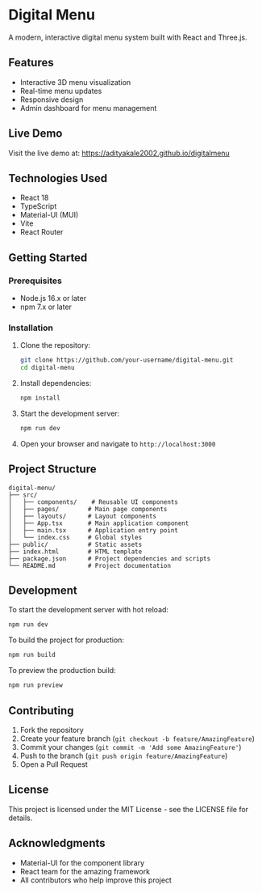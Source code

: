 # Digital Menu

A modern, interactive digital menu system built with React and Three.js.

## Features
- Interactive 3D menu visualization
- Real-time menu updates
- Responsive design
- Admin dashboard for menu management

## Live Demo
Visit the live demo at: https://adityakale2002.github.io/digitalmenu

## Technologies Used

- React 18
- TypeScript
- Material-UI (MUI)
- Vite
- React Router

## Getting Started

### Prerequisites

- Node.js 16.x or later
- npm 7.x or later

### Installation

1. Clone the repository:
   ```bash
   git clone https://github.com/your-username/digital-menu.git
   cd digital-menu
   ```

2. Install dependencies:
   ```bash
   npm install
   ```

3. Start the development server:
   ```bash
   npm run dev
   ```

4. Open your browser and navigate to `http://localhost:3000`

## Project Structure

```
digital-menu/
├── src/
│   ├── components/    # Reusable UI components
│   ├── pages/        # Main page components
│   ├── layouts/      # Layout components
│   ├── App.tsx       # Main application component
│   ├── main.tsx      # Application entry point
│   └── index.css     # Global styles
├── public/           # Static assets
├── index.html        # HTML template
├── package.json      # Project dependencies and scripts
└── README.md         # Project documentation
```

## Development

To start the development server with hot reload:

```bash
npm run dev
```

To build the project for production:

```bash
npm run build
```

To preview the production build:

```bash
npm run preview
```

## Contributing

1. Fork the repository
2. Create your feature branch (`git checkout -b feature/AmazingFeature`)
3. Commit your changes (`git commit -m 'Add some AmazingFeature'`)
4. Push to the branch (`git push origin feature/AmazingFeature`)
5. Open a Pull Request

## License

This project is licensed under the MIT License - see the LICENSE file for details.

## Acknowledgments

- Material-UI for the component library
- React team for the amazing framework
- All contributors who help improve this project 